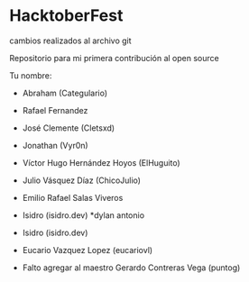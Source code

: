 # HacktoberFest

cambios realizados al archivo git

Repositorio para mi primera contribución al open source

Tu nombre:

* Abraham (Categulario)
* Rafael Fernandez
* José Clemente (Cletsxd)
* Jonathan (Vyr0n)
* Víctor Hugo Hernández Hoyos (ElHuguito)
* Julio Vásquez Díaz (ChicoJulio)
* Emilio Rafael Salas Viveros 
* Isidro (isidro.dev)
*dylan antonio
* Isidro (isidro.dev)
* Eucario Vazquez Lopez (eucariovl)

* Falto agregar al maestro Gerardo Contreras Vega (puntog)